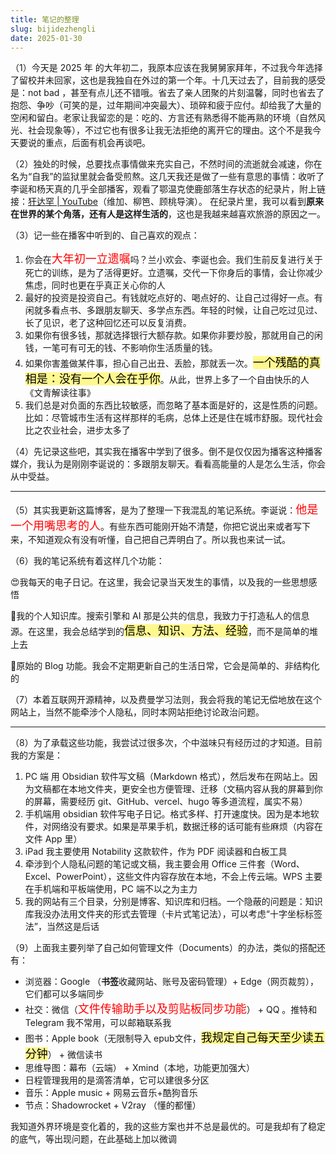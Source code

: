 ```yaml
---
title: 笔记的整理
slug: bijidezhengli
date: 2025-01-30
---
```

 （1）今天是 2025 年 的大年初二，我原本应该在我舅舅家拜年，不过我今年选择了留校并未回家，这也是我独自在外过的第一个年。十几天过去了，目前我的感受是：not  bad ，甚至有点儿还不错哦。省去了亲人团聚的片刻温馨，同时也省去了抱怨、争吵（可笑的是，过年期间冲突最大）、琐碎和疲于应付。却给我了大量的空闲和留白。老家让我留恋的是：吃的、方言还有熟悉得不能再熟的环境（自然风光、社会现象等），不过它也有很多让我无法拒绝的离开它的理由。这个不是我今天要说的重点，后面有机会再谈吧。

（2）独处的时候，总要找点事情做来充实自己，不然时间的流逝就会减速，你在名为“自我”的监狱里就会备受煎熬。这几天我还是做了一些有意思的事情：收听了李诞和杨天真的几乎全部播客，观看了鄂温克使鹿部落生存状态的纪录片，附上链接：[犴达罕 | YouTube](https://www.youtube.com/watch?v=0UD4p3v4Fz0&ab_channel=%E6%96%B9%E5%9C%86)（维加、柳笆、顾桃导演）。 在纪录片里，我可以看到**原来在世界的某个角落，还有人是这样生活的**，这也是我越来越喜欢旅游的原因之一。

（3）记一些在播客中听到的、自己喜欢的观点：
1. 你会在<span style="font-size: 18px; color: red">大年初一立遗嘱</span>吗？兰小欢会、李诞也会。我们生前反复进行关于死亡的训练，是为了活得更好。立遗嘱，交代一下你身后的事情，会让你减少焦虑，同时也更在乎真正关心你的人
2. 最好的投资是投资自己。有钱就吃点好的、喝点好的、让自己过得好一点。有闲就多看点书、多跟朋友聊天、多学点东西。年轻的时候，让自己吃过见过、长了见识，老了这种回忆还可以反复消费。
3. 如果你有很多钱，那就选择银行大额存款。如果你非要炒股，那就用自己的闲钱，一笔可有可无的钱、不影响你生活质量的钱。
4. 如果你害羞做某件事，担心自己出丑、丢脸，那就丢一次。<mark style="font-size: 18px; background-color: #fff88f; color: black">一个残酷的真相是：没有一个人会在乎你</mark>。从此，世界上多了一个自由快乐的人  《文青解读往事》
5. 我们总是对负面的东西比较敏感，而忽略了基本面是好的，这是性质的问题。比如：尽管城市生活有这样那样的毛病，总体上还是住在城市舒服。现代社会比之农业社会，进步太多了

（4）先记录这些吧，其实我在播客中学到了很多。倒不是仅仅因为播客这种播客媒介，我认为是刚刚李诞说的：多跟朋友聊天。看看高能量的人是怎么生活，你会从中受益。

---

（5）其实我更新这篇博客，是为了整理一下我混乱的笔记系统。李诞说：<span style="font-size: 18px; color: red">他是一个用嘴思考的人</span>。有些东西可能刚开始不清楚，你把它说出来或者写下来，不知道观众有没有听懂，自己把自己弄明白了。所以我也来试一试。

（6）我的笔记系统有着这样几个功能：

😍我每天的电子日记。在这里，我会记录当天发生的事情，以及我的一些思想感悟

🥰我的个人知识库。搜索引擎和 AI 那是公共的信息，我致力于打造私人的信息源。在这里，我会总结学到的<mark style="font-size: 18px; background-color: #fff88f; color: black">信息、知识、方法、经验</mark>，而不是简单的堆上去

🤩原始的 Blog 功能。我会不定期更新自己的生活日常，它会是简单的、非结构化的

（7）本着互联网开源精神，以及费曼学习法则，我会将我的笔记无偿地放在这个网站上，当然不能牵涉个人隐私，同时本网站拒绝讨论政治问题。

---

（8）为了承载这些功能，我尝试过很多次，个中滋味只有经历过的才知道。目前我的方案是：

1. PC 端 用 Obsidian 软件写文稿（Markdown 格式），然后发布在网站上。因为文稿都在本地文件夹，更安全也方便管理、迁移（文稿内容从我的屏幕到你的屏幕，需要经历 git、GitHub、vercel、hugo 等多道流程，属实不易）
2. 手机端用 obsidian 软件写电子日记。格式多样、打开速度快。因为是本地软件，对网络没有要求。如果是苹果手机，数据迁移的话可能有些麻烦（内容在文件 App 里）
3. iPad 我主要使用 Notability 这款软件，作为 PDF 阅读器和白板工具
4. 牵涉到个人隐私问题的笔记或文稿，我主要会用 Office 三件套（Word、Excel、PowerPoint），这些文件内容存放在本地，不会上传云端。WPS 主要在手机端和平板端使用，PC 端不以之为主力
5. 我的网站有三个目录，分别是博客、知识库和归档。一个隐蔽的问题是：知识库我没办法用文件夹的形式去管理（卡片式笔记法），可以考虑“十字坐标标签法”，当然这是后话

（9）上面我主要列举了自己如何管理文件（Documents）的办法，类似的搭配还有：

- 浏览器：Google （**书签**收藏网站、账号及密码管理）+ Edge（网页裁剪），它们都可以多端同步
- 社交：微信（<span style="font-size: 18px; color: red">文件传输助手以及剪贴板同步功能</span>） + QQ 。推特和 Telegram 我不常用，可以邮箱联系我
- 图书：Apple book（无限制导入 epub文件，<mark style="font-size: 18px; background-color: #fff88f; color: black">我规定自己每天至少读五分钟</mark>） + 微信读书
- 思维导图：幕布（云端） + Xmind（本地，功能更加强大）
- 日程管理我用的是滴答清单，它可以建很多分区
- 音乐：Apple music + 网易云音乐+酷狗音乐
- 节点：Shadowrocket + V2ray （懂的都懂）

我知道外界环境是变化着的，我的这些方案也并不总是最优的。可是我却有了稳定的底气，等出现问题，在此基础上加以微调









